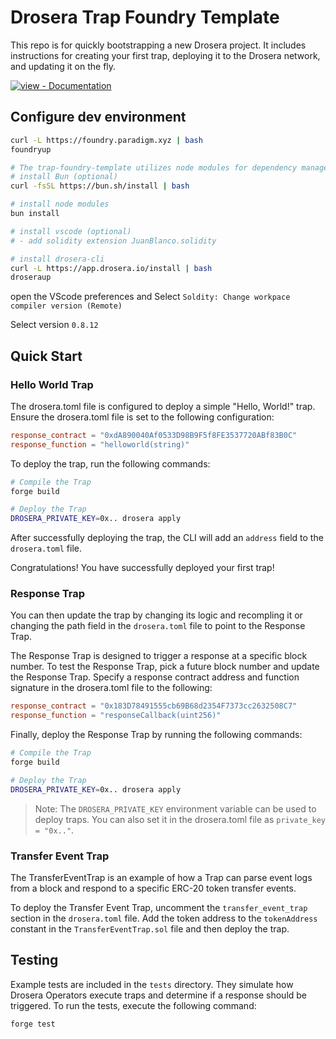 # Drosera Trap Foundry Template

This repo is for quickly bootstrapping a new Drosera project. It includes instructions for creating your first trap, deploying it to the Drosera network, and updating it on the fly.

[![view - Documentation](https://img.shields.io/badge/view-Documentation-blue?style=for-the-badge)](https://dev.drosera.io "Project documentation")

## Configure dev environment

```bash
curl -L https://foundry.paradigm.xyz | bash
foundryup

# The trap-foundry-template utilizes node modules for dependency management
# install Bun (optional)
curl -fsSL https://bun.sh/install | bash

# install node modules
bun install

# install vscode (optional)
# - add solidity extension JuanBlanco.solidity

# install drosera-cli
curl -L https://app.drosera.io/install | bash
droseraup
```

open the VScode preferences and Select `Soldity: Change workpace compiler version (Remote)`

Select version `0.8.12`

## Quick Start

### Hello World Trap

The drosera.toml file is configured to deploy a simple "Hello, World!" trap. Ensure the drosera.toml file is set to the following configuration:

```toml
response_contract = "0xdA890040Af0533D98B9F5f8FE3537720ABf83B0C"
response_function = "helloworld(string)"
```

To deploy the trap, run the following commands:

```bash
# Compile the Trap
forge build

# Deploy the Trap
DROSERA_PRIVATE_KEY=0x.. drosera apply
```

After successfully deploying the trap, the CLI will add an `address` field to the `drosera.toml` file.

Congratulations! You have successfully deployed your first trap!

### Response Trap

You can then update the trap by changing its logic and recompling it or changing the path field in the `drosera.toml` file to point to the Response Trap.

The Response Trap is designed to trigger a response at a specific block number. To test the Response Trap, pick a future block number and update the Response Trap.
Specify a response contract address and function signature in the drosera.toml file to the following:

```toml
response_contract = "0x183D78491555cb69B68d2354F7373cc2632508C7"
response_function = "responseCallback(uint256)"
```

Finally, deploy the Response Trap by running the following commands:

```bash
# Compile the Trap
forge build

# Deploy the Trap
DROSERA_PRIVATE_KEY=0x.. drosera apply
```

> Note: The `DROSERA_PRIVATE_KEY` environment variable can be used to deploy traps. You can also set it in the drosera.toml file as `private_key = "0x.."`.


### Transfer Event Trap
The TransferEventTrap is an example of how a Trap can parse event logs from a block and respond to a specific ERC-20 token transfer events.

To deploy the Transfer Event Trap, uncomment the `transfer_event_trap` section in the `drosera.toml` file. Add the token address to the `tokenAddress` constant in the `TransferEventTrap.sol` file and then deploy the trap.

## Testing

Example tests are included in the `tests` directory. They simulate how Drosera Operators execute traps and determine if a response should be triggered. To run the tests, execute the following command:

```bash
forge test
```
